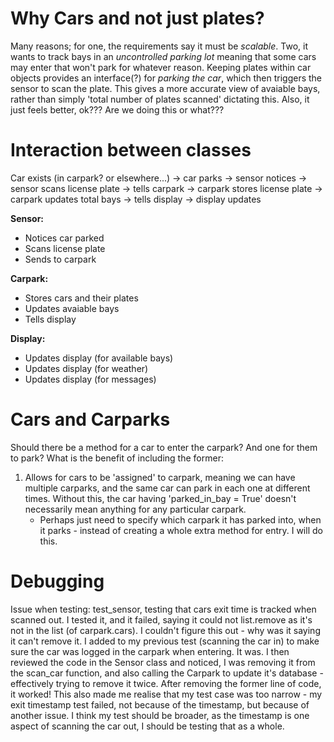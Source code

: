 

# Why Cars and not just plates?
Many reasons; for one, the requirements say it must be *scalable*. Two, it wants to track bays in an *uncontrolled parking lot* meaning that some cars may enter that won't park for whatever reason. Keeping plates within car objects provides an interface(?) for *parking the car*, which then triggers the sensor to scan the plate. This gives a more accurate view of avaiable bays, rather than simply 'total number of plates scanned' dictating this.
Also, it just feels better, ok??? Are we doing this or what???


# Interaction between classes
Car exists (in carpark? or elsewhere...) -> car parks -> sensor notices -> sensor scans license plate -> tells carpark -> carpark stores license plate -> carpark updates total bays -> tells display -> display updates

**Sensor:**
- Notices car parked
- Scans license plate
- Sends to carpark

**Carpark:**
- Stores cars and their plates
- Updates avaiable bays
- Tells display

**Display:**
- Updates display (for available bays)
- Updates display (for weather)
- Updates display (for messages)

# Cars and Carparks
Should there be a method for a car to enter the carpark? And one for them to park? What is the benefit of including the former:
1. Allows for cars to be 'assigned' to carpark, meaning we can have multiple carparks, and the same car can park in each one at different times. Without this, the car having 'parked_in_bay = True' doesn't necessarily mean anything for any particular carpark.
    - Perhaps just need to specify which carpark it has parked into, when it parks - instead of creating a whole extra method for entry. I will do this.
 



 # Debugging
Issue when testing: test_sensor, testing that cars exit time is tracked when scanned out. I tested it, and it failed, saying it could not list.remove as it's not in the list (of carpark.cars). I couldn't figure this out - why was it saying it can't remove it. I added to my previous test (scanning the car in) to make sure the car was logged in the carpark when entering. It was. I then reviewed the code in the Sensor class and noticed, I was removing it from the scan_car function, and also calling the Carpark to update it's database - effectively trying to remove it twice. After removing the former line of code, it worked! 
This also made me realise that my test case was too narrow - my exit timestamp test failed, not because of the timestamp, but because of another issue. I think my test should be broader, as the timestamp is one aspect of scanning the car out, I should be testing that as a whole.
